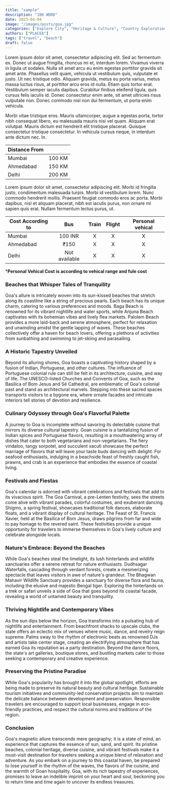 ```yaml
---
title: "sample"
description: "100 WORD"
date: 2023-04-04
image: "/images/posts/goa.jpg"
categories: ["Explore City", "Heritage & Culture", "Country Exploration", "Adventure", "Beach", "Seasonal Travel" ]
authors: ["PLACEA"]
tags: ["travel", "beach"]
draft: false
---
```


Lorem ipsum dolor sit amet, consectetur adipiscing elit. Sed ac fermentum ex. Donec ut augue fringilla, rhoncus mi et, interdum lorem. Vivamus viverra in ligula ut sodales. Nulla sit amet arcu eu enim egestas porttitor gravida sit amet ante. Phasellus velit quam, vehicula ut vestibulum quis, vulputate et justo. Ut nec tristique odio. Aliquam gravida, metus eu porta varius, metus massa luctus risus, at porttitor arcu eros id nulla. Etiam quis tortor erat. Vestibulum semper iaculis dapibus. Curabitur finibus eleifend ligula, quis cursus felis iaculis id. Donec consectetur enim ante, sit amet ultricies risus vulputate non. Donec commodo nisl non dui fermentum, ut porta enim vehicula.

Morbi vitae tristique eros. Mauris ullamcorper, augue a egestas porta, tortor nibh consequat libero, eu malesuada mauris nisi vel quam. Aliquam erat volutpat. Mauris dictum est hendrerit elit tristique placerat. Quisque consectetur tristique consectetur. In vehicula cursus neque, in interdum ante dictum nec. In.

| Distance From       |           |
| ------------- | :-----------: |
| Mumbai     | 100 KM |
| Ahmedabad      |   150 KM    |
| Delhi |   200 KM    |

Lorem ipsum dolor sit amet, consectetur adipiscing elit. Morbi id fringilla justo, condimentum malesuada turpis. Morbi id vestibulum lorem. Nunc commodo hendrerit mollis. Praesent feugiat commodo eros ac porta. Morbi dapibus, nisl et aliquam placerat, nibh est iaculis purus, non ornare mi sapien quis erat. Nullam fermentum lectus purus, ut.

| Cost According to        |      Bus      |    Train      |  Flight   |   Personal vehical   |
| ------------- | :-----------: | :-----------: | :-----------: | :-----------: |
| Mumbai     | 100 INR | X | X | X |
| Ahmedabad     |   ₹150    | X | X | X |
| Delhi |   Not available     | X | X | X |
***Personal Vehical Cost is according to vehical range and fule cost**

### Beaches that Whisper Tales of Tranquility

Goa's allure is intricately woven into its sun-kissed beaches that stretch along its coastline like a string of precious pearls. Each beach has its unique charm, catering to various preferences and moods. Baga Beach is renowned for its vibrant nightlife and water sports, while Anjuna Beach captivates with its bohemian vibes and lively flea markets. Palolem Beach provides a more laid-back and serene atmosphere, perfect for relaxation and unwinding amidst the gentle lapping of waves. These beaches collectively offer a haven for beach lovers, offering a plethora of activities from sunbathing and swimming to jet-skiing and parasailing.

### A Historic Tapestry Unveiled

Beyond its alluring shores, Goa boasts a captivating history shaped by a fusion of Indian, Portuguese, and other cultures. The influence of Portuguese colonial rule can still be felt in its architecture, cuisine, and way of life. The UNESCO-listed Churches and Convents of Goa, such as the Basilica of Bom Jesus and Sé Cathedral, are emblematic of Goa's colonial past and stand as architectural marvels. Stepping into these sacred spaces transports visitors to a bygone era, where ornate facades and intricate interiors tell stories of devotion and resilience.

### Culinary Odyssey through Goa's Flavorful Palette

A journey to Goa is incomplete without savoring its delectable cuisine that mirrors its diverse cultural tapestry. Goan cuisine is a tantalizing fusion of Indian spices and Portuguese flavors, resulting in a mouthwatering array of dishes that cater to both vegetarians and non-vegetarians. The fiery vindaloo, tangy sorpotel, and succulent xacuti showcase the perfect marriage of flavors that will leave your taste buds dancing with delight. For seafood enthusiasts, indulging in a beachside feast of freshly caught fish, prawns, and crab is an experience that embodies the essence of coastal living.

### Festivals and Fiestas

Goa's calendar is adorned with vibrant celebrations and festivals that add to its vivacious spirit. The Goa Carnival, a pre-Lenten festivity, sees the streets come alive with vibrant parades, colorful costumes, and exuberant dancing. Shigmo, a spring festival, showcases traditional folk dances, elaborate floats, and a vibrant display of cultural heritage. The Feast of St. Francis Xavier, held at the Basilica of Bom Jesus, draws pilgrims from far and wide to pay homage to the revered saint. These festivities provide a unique opportunity for travelers to immerse themselves in Goa's lively culture and celebrate alongside locals.

### Nature's Embrace: Beyond the Beaches

While Goa's beaches steal the limelight, its lush hinterlands and wildlife sanctuaries offer a serene retreat for nature enthusiasts. Dudhsagar Waterfalls, cascading through verdant forests, create a mesmerizing spectacle that leaves visitors in awe of nature's grandeur. The Bhagwan Mahavir Wildlife Sanctuary provides a sanctuary for diverse flora and fauna, including the elusive and majestic Bengal tiger. Exploring the hinterlands on a trek or safari unveils a side of Goa that goes beyond its coastal facade, revealing a world of untamed beauty and tranquility.

### Thriving Nightlife and Contemporary Vibes

As the sun dips below the horizon, Goa transforms into a pulsating hub of nightlife and entertainment. From beachfront shacks to upscale clubs, the state offers an eclectic mix of venues where music, dance, and revelry reign supreme. Palms sway to the rhythm of electronic beats as renowned DJs and artists take center stage, creating an electrifying atmosphere that has earned Goa its reputation as a party destination. Beyond the dance floors, the state's art galleries, boutique stores, and bustling markets cater to those seeking a contemporary and creative experience.

### Preserving the Pristine Paradise

While Goa's popularity has brought it into the global spotlight, efforts are being made to preserve its natural beauty and cultural heritage. Sustainable tourism initiatives and community-led conservation projects aim to maintain the delicate balance between development and preservation. Responsible travelers are encouraged to support local businesses, engage in eco-friendly practices, and respect the cultural norms and traditions of the region.

### Conclusion

Goa's magnetic allure transcends mere geography; it is a state of mind, an experience that captures the essence of sun, sand, and spirit. Its pristine beaches, colonial heritage, diverse cuisine, and vibrant festivals make it a must-visit destination for travelers seeking a unique blend of relaxation and adventure. As you embark on a journey to this coastal haven, be prepared to lose yourself in the rhythm of the waves, the flavors of the cuisine, and the warmth of Goan hospitality. Goa, with its rich tapestry of experiences, promises to leave an indelible imprint on your heart and soul, beckoning you to return time and time again to uncover its endless treasures.